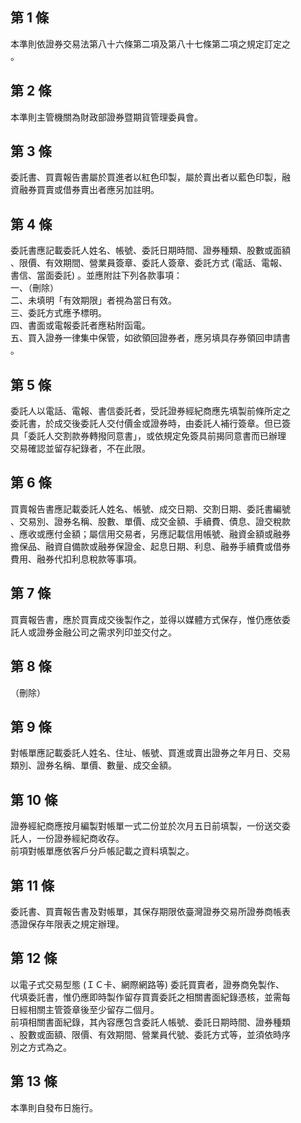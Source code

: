 第 1 條
-------
本準則依證券交易法第八十六條第二項及第八十七條第二項之規定訂定之  
。

第 2 條
-------
本準則主管機關為財政部證券暨期貨管理委員會。

第 3 條
-------
委託書、買賣報告書屬於買進者以紅色印製，屬於賣出者以藍色印製，融  
資融券買賣或借券賣出者應另加註明。

第 4 條
-------
委託書應記載委託人姓名、帳號、委託日期時間、證券種類、股數或面額  
、限價、有效期間、營業員簽章、委託人簽章、委託方式 (電話、電報、  
書信、當面委託) 。並應附註下列各款事項：  
一、（刪除）  
二、未填明「有效期限」者視為當日有效。  
三、委託方式應予標明。  
四、書面或電報委託者應粘附函電。  
五、買入證券一律集中保管，如欲領回證券者，應另填具存券領回申請書  
    。

第 5 條
-------
委託人以電話、電報、書信委託者，受託證券經紀商應先填製前條所定之  
委託書，於成交後委託人交付價金或證券時，由委託人補行簽章。但已簽  
具「委託人交割款券轉撥同意書」，或依規定免簽具前揭同意書而已辦理  
交易確認並留存紀錄者，不在此限。

第 6 條
-------
買賣報告書應記載委託人姓名、帳號、成交日期、交割日期、委託書編號  
、交易別、證券名稱、股數、單價、成交金額、手續費、債息、證交稅款  
、應收或應付金額；屬信用交易者，另應記載信用帳號、融資金額或融券  
擔保品、融資自備款或融券保證金、起息日期、利息、融券手續費或借券  
費用、融券代扣利息稅款等事項。

第 7 條
-------
買賣報告書，應於買賣成交後製作之，並得以媒體方式保存，惟仍應依委  
託人或證券金融公司之需求列印並交付之。

第 8 條
-------
（刪除）

第 9 條
-------
對帳單應記載委託人姓名、住址、帳號、買進或賣出證券之年月日、交易  
類別、證券名稱、單價、數量、成交金額。

第 10 條
--------
證券經紀商應按月編製對帳單一式二份並於次月五日前填製，一份送交委  
託人，一份證券經紀商收存。  
前項對帳單應依客戶分戶帳記載之資料填製之。

第 11 條
--------
委託書、買賣報告書及對帳單，其保存期限依臺灣證券交易所證券商帳表  
憑證保存年限表之規定辦理。

第 12 條
--------
以電子式交易型態 (ＩＣ卡、網際網路等) 委託買賣者，證券商免製作、  
代填委託書，惟仍應即時製作留存買賣委託之相關書面紀錄憑核，並需每  
日經相關主管簽章後至少留存二個月。  
前項相關書面紀錄，其內容應包含委託人帳號、委託日期時間、證券種類  
、股數或面額、限價、有效期間、營業員代號、委託方式等，並須依時序  
別之方式為之。

第 13 條
--------
本準則自發布日施行。


